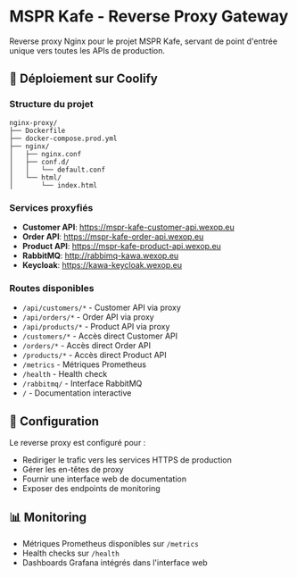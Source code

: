 # MSPR Kafe - Reverse Proxy Gateway

Reverse proxy Nginx pour le projet MSPR Kafe, servant de point d'entrée unique vers toutes les APIs de production.

## 🚀 Déploiement sur Coolify

### Structure du projet
```
nginx-proxy/
├── Dockerfile
├── docker-compose.prod.yml
├── nginx/
│   ├── nginx.conf
│   ├── conf.d/
│   │   └── default.conf
│   └── html/
│       └── index.html
```

### Services proxyfiés
- **Customer API**: https://mspr-kafe-customer-api.wexop.eu
- **Order API**: https://mspr-kafe-order-api.wexop.eu  
- **Product API**: https://mspr-kafe-product-api.wexop.eu
- **RabbitMQ**: http://rabbimq-kawa.wexop.eu
- **Keycloak**: https://kawa-keycloak.wexop.eu

### Routes disponibles
- `/api/customers/*` - Customer API via proxy
- `/api/orders/*` - Order API via proxy
- `/api/products/*` - Product API via proxy
- `/customers/*` - Accès direct Customer API
- `/orders/*` - Accès direct Order API
- `/products/*` - Accès direct Product API
- `/metrics` - Métriques Prometheus
- `/health` - Health check
- `/rabbitmq/` - Interface RabbitMQ
- `/` - Documentation interactive

## 🔧 Configuration

Le reverse proxy est configuré pour :
- Rediriger le trafic vers les services HTTPS de production
- Gérer les en-têtes de proxy
- Fournir une interface web de documentation
- Exposer des endpoints de monitoring

## 📊 Monitoring

- Métriques Prometheus disponibles sur `/metrics`
- Health checks sur `/health`
- Dashboards Grafana intégrés dans l'interface web
